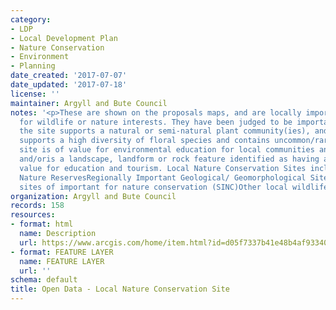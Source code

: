 ```yaml
---
category:
- LDP
- Local Development Plan
- Nature Conservation
- Environment
- Planning
date_created: '2017-07-07'
date_updated: '2017-07-18'
license: ''
maintainer: Argyll and Bute Council
notes: '<p>These are shown on the proposals maps, and are locally important sites
  for wildlife or nature interests. They have been judged to be important because:
  the site supports a natural or semi-natural plant community(ies), and/orthe site
  supports a high diversity of floral species and contains uncommon/rare fauna, and/orthe
  site is of value for environmental education for local communities and local schools
  and/oris a landscape, landform or rock feature identified as having a particular
  value for education and tourism. Local Nature Conservation Sites include: Local
  Nature ReservesRegionally Important Geological/ Geomorphological SitesThe former
  sites of important for nature conservation (SINC)Other local wildlife sites</p>'
organization: Argyll and Bute Council
records: 158
resources:
- format: html
  name: Description
  url: https://www.arcgis.com/home/item.html?id=d05f7337b41e48b4af933404dc0592a2
- format: FEATURE LAYER
  name: FEATURE LAYER
  url: ''
schema: default
title: Open Data - Local Nature Conservation Site
---
```

